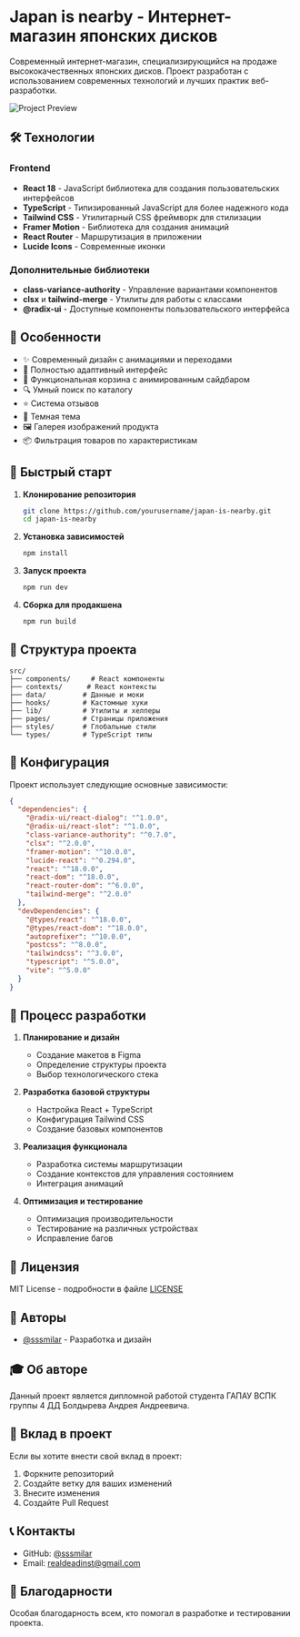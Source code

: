 # Japan is nearby - Интернет-магазин японских дисков

Современный интернет-магазин, специализирующийся на продаже высококачественных японских дисков. Проект разработан с использованием современных технологий и лучших практик веб-разработки.

![Project Preview](./public/preview.png)

## 🛠 Технологии

### Frontend
- **React 18** - JavaScript библиотека для создания пользовательских интерфейсов
- **TypeScript** - Типизированный JavaScript для более надежного кода
- **Tailwind CSS** - Утилитарный CSS фреймворк для стилизации
- **Framer Motion** - Библиотека для создания анимаций
- **React Router** - Маршрутизация в приложении
- **Lucide Icons** - Современные иконки

### Дополнительные библиотеки
- **class-variance-authority** - Управление вариантами компонентов
- **clsx** и **tailwind-merge** - Утилиты для работы с классами
- **@radix-ui** - Доступные компоненты пользовательского интерфейса

## 🌟 Особенности

- ✨ Современный дизайн с анимациями и переходами
- 📱 Полностью адаптивный интерфейс
- 🛒 Функциональная корзина с анимированным сайдбаром
- 🔍 Умный поиск по каталогу
- ⭐ Система отзывов
- 🎨 Темная тема
- 🖼 Галерея изображений продукта
- 📦 Фильтрация товаров по характеристикам

## 🚀 Быстрый старт

1. **Клонирование репозитория**
   ```bash
   git clone https://github.com/yourusername/japan-is-nearby.git
   cd japan-is-nearby
   ```

2. **Установка зависимостей**
   ```bash
   npm install
   ```

3. **Запуск проекта**
   ```bash
   npm run dev
   ```

4. **Сборка для продакшена**
   ```bash
   npm run build
   ```

## 📁 Структура проекта

```
src/
├── components/     # React компоненты
├── contexts/      # React контексты
├── data/         # Данные и моки
├── hooks/        # Кастомные хуки
├── lib/          # Утилиты и хелперы
├── pages/        # Страницы приложения
├── styles/       # Глобальные стили
└── types/        # TypeScript типы
```

## 🔧 Конфигурация

Проект использует следующие основные зависимости:

```json
{
  "dependencies": {
    "@radix-ui/react-dialog": "^1.0.0",
    "@radix-ui/react-slot": "^1.0.0",
    "class-variance-authority": "^0.7.0",
    "clsx": "^2.0.0",
    "framer-motion": "^10.0.0",
    "lucide-react": "^0.294.0",
    "react": "^18.0.0",
    "react-dom": "^18.0.0",
    "react-router-dom": "^6.0.0",
    "tailwind-merge": "^2.0.0"
  },
  "devDependencies": {
    "@types/react": "^18.0.0",
    "@types/react-dom": "^18.0.0",
    "autoprefixer": "^10.0.0",
    "postcss": "^8.0.0",
    "tailwindcss": "^3.0.0",
    "typescript": "^5.0.0",
    "vite": "^5.0.0"
  }
}
```

## 📝 Процесс разработки

1. **Планирование и дизайн**
   - Создание макетов в Figma
   - Определение структуры проекта
   - Выбор технологического стека

2. **Разработка базовой структуры**
   - Настройка React + TypeScript
   - Конфигурация Tailwind CSS
   - Создание базовых компонентов

3. **Реализация функционала**
   - Разработка системы маршрутизации
   - Создание контекстов для управления состоянием
   - Интеграция анимаций

4. **Оптимизация и тестирование**
   - Оптимизация производительности
   - Тестирование на различных устройствах
   - Исправление багов

## 📄 Лицензия

MIT License - подробности в файле [LICENSE](LICENSE)

## 👥 Авторы

- [@sssmilar](https://github.com/sssmilar) - Разработка и дизайн

## 🎓 Об авторе

Данный проект является дипломной работой студента ГАПАУ ВСПК группы 4 ДД Болдырева Андрея Андреевича.

## 🤝 Вклад в проект

Если вы хотите внести свой вклад в проект:

1. Форкните репозиторий
2. Создайте ветку для ваших изменений
3. Внесите изменения
4. Создайте Pull Request

## 📞 Контакты

- GitHub: [@sssmilar](https://github.com/sssmilar)
- Email: [realdeadinst@gmail.com](mailto:realdeadinst@gmail.com)

## 🙏 Благодарности

Особая благодарность всем, кто помогал в разработке и тестировании проекта.
